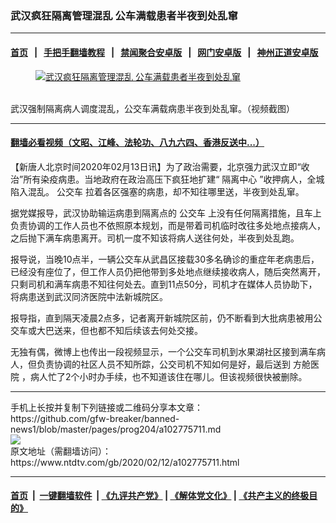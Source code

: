 ### 武汉疯狂隔离管理混乱 公车满载患者半夜到处乱窜
------------------------

#### [首页](https://github.com/gfw-breaker/banned-news1/blob/master/README.md) &nbsp;&nbsp;|&nbsp;&nbsp; [手把手翻墙教程](https://github.com/gfw-breaker/guides/wiki) &nbsp;&nbsp;|&nbsp;&nbsp; [禁闻聚合安卓版](https://github.com/gfw-breaker/bn-android) &nbsp;&nbsp;|&nbsp;&nbsp; [网门安卓版](https://github.com/oGate2/oGate) &nbsp;&nbsp;|&nbsp;&nbsp; [神州正道安卓版](https://github.com/SzzdOgate/update) 



<div><div class="featured_image">
 <a href="https://i.ntdtv.com/assets/uploads/2020/02/34ac89713e8c2092e458f67cc66e4b52.jpg" target="_blank">
  <figure>
   <img alt="武汉疯狂隔离管理混乱 公车满载患者半夜到处乱窜" src="https://i.ntdtv.com/assets/uploads/2020/02/34ac89713e8c2092e458f67cc66e4b52.jpg"/>
  </figure><br/>
 </a>
 <span class="caption">
  武汉强制隔离病人调度混乱，公交车满载病患半夜到处乱窜。（视频截图）
 </span>
</div>
</div><hr/>

#### [翻墙必看视频（文昭、江峰、法轮功、八九六四、香港反送中...）](https://github.com/gfw-breaker/banned-news1/blob/master/pages/link3.md)

<div><div class="post_content" itemprop="articleBody">
 <p>
  【新唐人北京时间2020年02月13日讯】为了政治需要，北京强力武汉立即“收治”所有染疫病患。当地政府在政治高压下疯狂地扩建“
  <ok href="https://www.ntdtv.com/gb/隔离中心.htm">
   隔离中心
  </ok>
  ”收押病人，全城陷入混乱。
  <ok href="https://www.ntdtv.com/gb/公交车.htm">
   公交车
  </ok>
  拉着各区强塞的病患，却不知往哪里送，半夜到处乱窜。
 </p>
 <p>
  据党媒报导，武汉协助输运病患到隔离点的
  <ok href="https://www.ntdtv.com/gb/公交车.htm">
   公交车
  </ok>
  上没有任何隔离措施，且车上负责协调的工作人员也不依照原本规划，而是带着司机临时改往多处地点接病人，之后抛下满车病患离开。司机一度不知该将病人送往何处，半夜到处乱跑。
 </p>
 <p>
  报导说，当晚10点半，一辆公交车从武昌区接载30多名确诊的重症年老病患后，已经没有座位了，但工作人员仍把他带到多处地点继续接收病人，随后突然离开，只剩司机和满车病患不知往何处去。直到11点50分，司机才在媒体人员协助下，将病患送到武汉同济医院中法新城院区。
 </p>
 <p>
  报导指，直到隔天凌晨2点多，记者离开新城院区前，仍不断看到大批病患被用公交车或大巴送来，但也都不知后续该去何处交接。
 </p>
 <p>
  无独有偶，微博上也传出一段视频显示，一个公交车司机到水果湖社区接到满车病人，但负责协调的社区人员不知所踪，公交司机不知如何是好，最后送到
  <ok href="https://www.ntdtv.com/gb/方舱医院.htm">
   方舱医院
  </ok>
  ，病人忙了2个小时办手续，也不知道该住在哪儿。但该视频很快被删除。
 </p>
</div></div>
<hr/>
手机上长按并复制下列链接或二维码分享本文章：<br/>
https://github.com/gfw-breaker/banned-news1/blob/master/pages/prog204/a102775711.md <br/>
<a href='https://github.com/gfw-breaker/banned-news1/blob/master/pages/prog204/a102775711.md'><img src='https://github.com/gfw-breaker/banned-news1/blob/master/pages/prog204/a102775711.md.png'/></a> <br/>
原文地址（需翻墙访问）：https://www.ntdtv.com/gb/2020/02/12/a102775711.html


------------------------
#### [首页](https://github.com/gfw-breaker/banned-news1/blob/master/README.md) &nbsp;|&nbsp; [一键翻墙软件](https://github.com/gfw-breaker/nogfw/blob/master/README.md) &nbsp;| [《九评共产党》](https://github.com/gfw-breaker/9ping.md/blob/master/README.md#九评之一评共产党是什么) | [《解体党文化》](https://github.com/gfw-breaker/jtdwh.md/blob/master/README.md) | [《共产主义的终极目的》](https://github.com/gfw-breaker/gczydzjmd.md/blob/master/README.md)


<img src='http://gfw-breaker.win/banned-news/pages/prog204/a102775711.md' width='0px' height='0px'/>